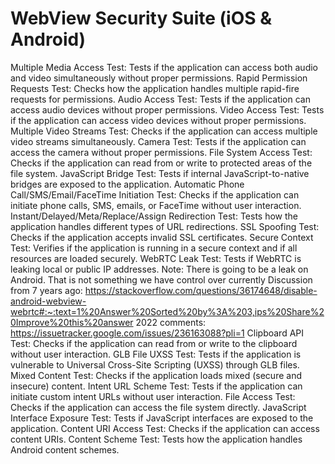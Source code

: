 # WebView Security Suite (iOS & Android)

Multiple Media Access Test: Tests if the application can access both audio and video simultaneously without proper permissions.
Rapid Permission Requests Test: Checks how the application handles multiple rapid-fire requests for permissions.
Audio Access Test: Tests if the application can access audio devices without proper permissions.
Video Access Test: Tests if the application can access video devices without proper permissions.
Multiple Video Streams Test: Checks if the application can access multiple video streams simultaneously.
Camera Test: Tests if the application can access the camera without proper permissions.
File System Access Test: Checks if the application can read from or write to protected areas of the file system.
JavaScript Bridge Test: Tests if internal JavaScript-to-native bridges are exposed to the application.
Automatic Phone Call/SMS/Email/FaceTime Initiation Test: Checks if the application can initiate phone calls, SMS, emails, or FaceTime without user interaction.
Instant/Delayed/Meta/Replace/Assign Redirection Test: Tests how the application handles different types of URL redirections.
SSL Spoofing Test: Checks if the application accepts invalid SSL certificates.
Secure Context Test: Verifies if the application is running in a secure context and if all resources are loaded securely.
WebRTC Leak Test: Tests if WebRTC is leaking local or public IP addresses.
Note: There is going to be a leak on Android. That is not something we have control over currently
Discussion from 7 years ago: https://stackoverflow.com/questions/36174648/disable-android-webview-webrtc#:~:text=1%20Answer%20Sorted%20by%3A%203,ips%20Share%20Improve%20this%20answer
2022 comments: https://issuetracker.google.com/issues/236163088?pli=1
Clipboard API Test: Checks if the application can read from or write to the clipboard without user interaction.
GLB File UXSS Test: Tests if the application is vulnerable to Universal Cross-Site Scripting (UXSS) through GLB files.
Mixed Content Test: Checks if the application loads mixed (secure and insecure) content.
Intent URL Scheme Test: Tests if the application can initiate custom intent URLs without user interaction.
File Access Test: Checks if the application can access the file system directly.
JavaScript Interface Exposure Test: Tests if JavaScript interfaces are exposed to the application.
Content URI Access Test: Checks if the application can access content URIs.
Content Scheme Test: Tests how the application handles Android content schemes.
